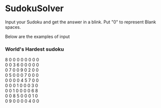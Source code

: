 # SudokuSolver

Input your Sudoku and get the answer in a blink. Put "0" to represent Blank spaces.

Below are the examples of input

### World's Hardest sudoku

8 0 0 0 0 0 0 0 0 \
0 0 3 6 0 0 0 0 0 \
0 7 0 0 9 0 2 0 0 \
0 5 0 0 0 7 0 0 0 \
0 0 0 0 4 5 7 0 0 \
0 0 0 1 0 0 0 3 0 \
0 0 1 0 0 0 0 6 8 \
0 0 8 5 0 0 0 1 0 \
0 9 0 0 0 0 4 0 0

